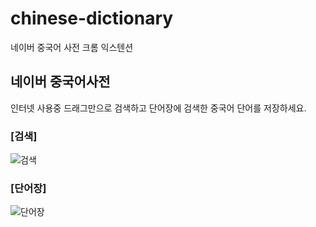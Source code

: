 # chinese-dictionary
네이버 중국어 사전 크롬 익스텐션
## 네이버 중국어사전
인터넷 사용중 드래그만으로 검색하고 단어장에 검색한 중국어 단어를 저장하세요.
### [검색]
![검색](https://images.velog.io/post-images/pelogvc/72017f10-f210-11e9-8cd4-cb0c01d55189/주석-2019-10-19-103320.png)
### [단어장]
![단어장](https://images.velog.io/post-images/pelogvc/f5ef6950-f20f-11e9-a6e1-798efc525108/주석-2019-10-19-102806.png)

